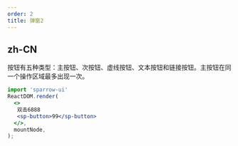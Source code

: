 ```yaml
---
order: 2
title: 弹窗2
---
```


## zh-CN

按钮有五种类型：主按钮、次按钮、虚线按钮、文本按钮和链接按钮。主按钮在同一个操作区域最多出现一次。


```jsx
import 'sparrow-ui'
ReactDOM.render(
  <>
   双击6888
   <sp-button>99</sp-button>
  </>,
  mountNode,
);
```